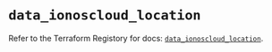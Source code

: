 # `data_ionoscloud_location`

Refer to the Terraform Registory for docs: [`data_ionoscloud_location`](https://www.terraform.io/docs/providers/ionoscloud/d/location).
